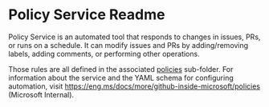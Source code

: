 Policy Service Readme
=====================

Policy Service is an automated tool that responds to changes in issues, PRs, or runs on a schedule. It can modify issues and PRs by adding/removing labels, adding comments, or performing other operations.

Those rules are all defined in the associated [policies](/.github/policies) sub-folder. For information about the service and the YAML schema for configuring automation, visit https://eng.ms/docs/more/github-inside-microsoft/policies (Microsoft Internal).

